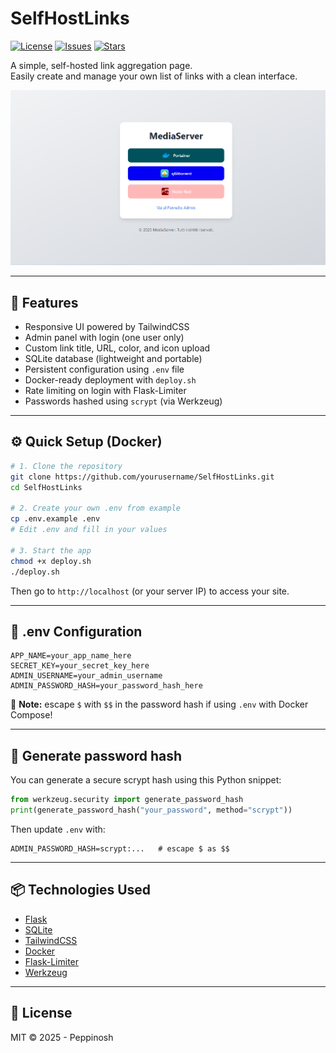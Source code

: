 # SelfHostLinks

[![License](https://img.shields.io/badge/license-MIT-blue.svg)](LICENSE)
[![Issues](https://img.shields.io/github/issues/peppinosh/SelfHostLinks)](https://github.com/peppinosh/SelfHostLinks/issues)
[![Stars](https://img.shields.io/github/stars/peppinosh/SelfHostLinks?style=social)](https://github.com/peppinosh/SelfHostLinks/stargazers)

A simple, self-hosted link aggregation page.  
Easily create and manage your own list of links with a clean interface.

![Screenshot of SelfHostLinks homepage](static/screenshot-home.png)

---

## 🚀 Features

- Responsive UI powered by TailwindCSS
- Admin panel with login (one user only)
- Custom link title, URL, color, and icon upload
- SQLite database (lightweight and portable)
- Persistent configuration using `.env` file
- Docker-ready deployment with `deploy.sh`
- Rate limiting on login with Flask-Limiter
- Passwords hashed using `scrypt` (via Werkzeug)

---

## ⚙️ Quick Setup (Docker)

```bash
# 1. Clone the repository
git clone https://github.com/yourusername/SelfHostLinks.git
cd SelfHostLinks

# 2. Create your own .env from example
cp .env.example .env
# Edit .env and fill in your values

# 3. Start the app
chmod +x deploy.sh
./deploy.sh
```

Then go to `http://localhost` (or your server IP) to access your site.

---

## 🔐 .env Configuration

```env
APP_NAME=your_app_name_here
SECRET_KEY=your_secret_key_here
ADMIN_USERNAME=your_admin_username
ADMIN_PASSWORD_HASH=your_password_hash_here
```

📌 **Note:** escape `$` with `$$` in the password hash if using `.env` with Docker Compose!

---

## 🔐 Generate password hash

You can generate a secure scrypt hash using this Python snippet:

```python
from werkzeug.security import generate_password_hash
print(generate_password_hash("your_password", method="scrypt"))
```

Then update `.env` with:

```env
ADMIN_PASSWORD_HASH=scrypt:...   # escape $ as $$
```

---

## 📦 Technologies Used

- [Flask](https://flask.palletsprojects.com/)
- [SQLite](https://www.sqlite.org/index.html)
- [TailwindCSS](https://tailwindcss.com/)
- [Docker](https://www.docker.com/)
- [Flask-Limiter](https://flask-limiter.readthedocs.io/)
- [Werkzeug](https://werkzeug.palletsprojects.com/)

---

## 📜 License

MIT © 2025 - Peppinosh
